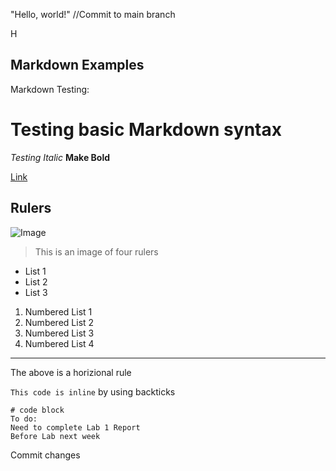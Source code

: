 "Hello, world!"
//Commit to main branch

H
## Markdown Examples

Markdown Testing:

# Testing basic Markdown syntax
*Testing Italic*
**Make Bold**

[Link](https://jjsyucsd.github.io/cse15l-lab-reports/index.html)

## Rulers
![Image](https://ucsd-cse15l-s24.github.io/images/rulers.png) 

> This is an image of four rulers

* List 1
* List 2
* List 3

1) Numbered List 1
2) Numbered List 2
3) Numbered List 3
4) Numbered List 4

---
The above is a horizional rule

`This code is inline` by using backticks

```
# code block
To do: 
Need to complete Lab 1 Report
Before Lab next week
```
Commit changes 





